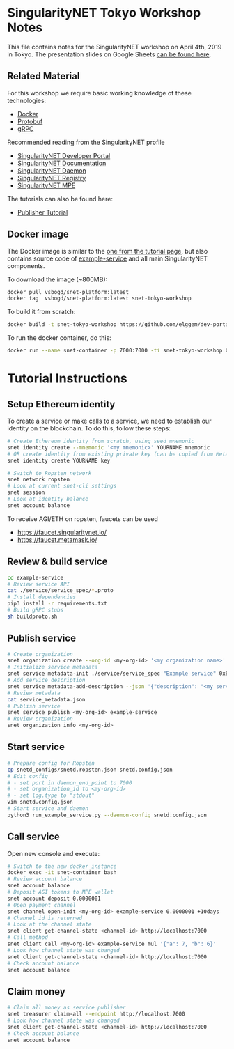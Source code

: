 # SingularityNET Tokyo Workshop Notes

This file contains notes for the SingularityNET workshop on April 4th, 2019 in Tokyo. The presentation slides on Google Sheets [can be found here](https://docs.google.com/presentation/d/1NEKfZP75fCdLJUDG3jVbUY01h4nUaPB6PeTBKZnWjCI).

## Related Material

For this workshop we require basic working knowledge of these technologies:
  - [Docker](https://github.com/wsargent/docker-cheat-sheet)
  - [Protobuf](http://blakesmith.me/2012/09/05/a-primer-on-protocol-buffers.html)
  - [gRPC](https://medium.com/@philipshen13/a-short-introduction-to-grpc-419b620e2177)

Recommended reading from the SingularityNET profile
  - [SingularityNET Developer Portal](https://dev.singularitynet.io)
  - [SingularityNET Documentation](https://dev.singularitynet.io/docs)
  - [SingularityNET Daemon](http://dev.singularitynet.io/docs/concepts/daemon)
  - [SingularityNET Registry](http://dev.singularitynet.io/docs/concepts/registry)
  - [SingularityNET MPE](http://dev.singularitynet.io/docs/concepts/multi-party-escrow)

The tutorials can also be found here:
  - [Publisher Tutorial](https://dev.singularitynet.io/tutorials/publish/)


## Docker image
The Docker image is similar to the [one from the tutorial page](https://github.com/singnet/dev-portal/blob/master/tutorials/docker/Dockerfile), but also contains source code of [example-service](https://github.com/singnet/example-service) and all main SingularityNET components.

To download the image (~800MB):
```sh
docker pull vsbogd/snet-platform:latest
docker tag  vsbogd/snet-platform:latest snet-tokyo-workshop
```

To build it from scratch:
```sh
docker build -t snet-tokyo-workshop https://github.com/elggem/dev-portal.git#master:/workshops/tokyo-workshop-20190404
```

To run the docker container, do this:
```sh
docker run --name snet-container -p 7000:7000 -ti snet-tokyo-workshop bash
```

# Tutorial Instructions

## Setup Ethereum identity

To create a service or make calls to a service, we need to establish our identity on the blockchain. To do this, follow these steps:

```sh
# Create Ethereum identity from scratch, using seed mnemonic
snet identity create --mnemonic '<my mnemonic>' YOURNAME mnemonic
# OR create identity from existing private key (can be copied from Metamask):
snet identity create YOURNAME key

# Switch to Ropsten network
snet network ropsten
# Look at current snet-cli settings
snet session
# Look at identity balance
snet account balance
```

To receive AGI/ETH on ropsten, faucets can be used
  - https://faucet.singularitynet.io/
  - https://faucet.metamask.io/

## Review & build service

```sh
cd example-service
# Review service API
cat ./service/service_spec/*.proto
# Install dependencies
pip3 install -r requirements.txt
# Build gRPC stubs
sh buildproto.sh
```

## Publish service

```sh
# Create organization
snet organization create --org-id <my-org-id> '<my organization name>'
# Initialize service metadata
snet service metadata-init ./service/service_spec "Example service" 0xETHEREUM_PAYMENT_DESTINATION --endpoints http://<my.ip>:7000 --fixed-price 0.00000001
# Add service description
snet service metadata-add-description --json '{"description": "<my service descrition>", "url": "<my service url>"}'
# Review metadata
cat service_metadata.json
# Publish service
snet service publish <my-org-id> example-service
# Review organization
snet organization info <my-org-id>
```

## Start service
```sh
# Prepare config for Ropsten
cp snetd_configs/snetd.ropsten.json snetd.config.json
# Edit config
# - set port in daemon_end_point to 7000
# - set organization_id to <my-org-id>
# - set log.type to "stdout"
vim snetd.config.json
# Start service and daemon
python3 run_example_service.py --daemon-config snetd.config.json
```

## Call service
Open new console and execute:
```sh
# Switch to the new docker instance
docker exec -it snet-container bash
# Review account balance
snet account balance
# Deposit AGI tokens to MPE wallet
snet account deposit 0.0000001
# Open payment channel
snet channel open-init <my-org-id> example-service 0.0000001 +10days
# Channel id is returned
# Look at the channel state
snet client get-channel-state <channel-id> http://localhost:7000
# Call method
snet client call <my-org-id> example-service mul '{"a": 7, "b": 6}'
# Look how channel state was changed
snet client get-channel-state <channel-id> http://localhost:7000
# Check account balance
snet account balance
```

## Claim money
```sh
# Claim all money as service publisher
snet treasurer claim-all --endpoint http://localhost:7000
# Look how channel state was changed
snet client get-channel-state <channel-id> http://localhost:7000
# Check account balance
snet account balance
```
